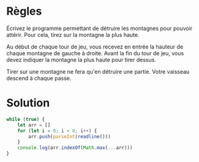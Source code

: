 # Règles

Écrivez le programme permettant de détruire les montagnes pour pouvoir attérir. Pour cela, tirez sur la montagne la plus haute.

Au début de chaque tour de jeu, vous recevez en entrée la hauteur de chaque montagne de gauche à droite.
Avant la fin du tour de jeu, vous devez indiquer la montagne la plus haute pour tirer dessus.

Tirer sur une montagne ne fera qu'en détruire une partie. Votre vaisseau descend à chaque passe.

# Solution

```js
while (true) {
    let arr = []
    for (let i = 0; i < 8; i++) {
        arr.push(parseInt(readline()))
    }
    console.log(arr.indexOf(Math.max(...arr)))
}
```
